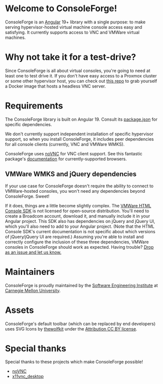 # Welcome to ConsoleForge!

ConsoleForge is an [Angular](https://angular.dev/) 19+ library with a single purpose: to make serving hypervisor-hosted virtual machine console access easy and satisfying. It currently supports access to VNC and VMWare virtual machines.

# Why not take it for a test-drive?

Since ConsoleForge is all about virtual consoles, you're going to need at least one to test drive it. If you don't have easy access to a Proxmox cluster or some other hypervisor host, you can check out [this repo](https://github.com/x11vnc/x11vnc-desktop) to grab yourself a Docker image that hosts a headless VNC server.

# Requirements

The ConsoleForge library is built on Angular 19. Consult its [package.json](/projects/console-forge/package.json) for specific dependencies.

We don't currently support independent installation of specific hypervisor support, so when you install ConsoleForge, it includes peer dependencies for all console clients (currently, VNC and VMWare WMKS).

ConsoleForge uses [noVNC](https://www.npmjs.com/package/@novnc/novnc) for VNC client support. See this fantastic package's [documentation](https://github.com/novnc/noVNC?tab=readme-ov-file#browser-requirements) for currently-supported browsers.

## VMWare WMKS and jQuery dependencies

If your use case for ConsoleForge doesn't require the ability to connect to VMWare-hosted consoles, you won't need any dependencies beyond ConsoleForge. Sweet!

If it does, things are a little become slightly complex. The [VMWare HTML Console SDK](https://techdocs.broadcom.com/us/en/vmware-cis/vsphere/vsphere-sdks-tools/8-0/html-console-sdk-programming-guide.html) is not licensed for open-source distribution. You'll need to create a Broadcom account, download it, and manually include it in your Angular project. This SDK also has dependencies on jQuery and jQuery UI, which you'll also need to add to your Angular project. (Note that the HTML Console SDK's current documentation is not specific about which versions of jQuery/jQuery UI are required.) Assuming you're able to install and correctly configure the inclusion of these three dependencies, VMWare consoles in ConsoleForge should work as expected. Having trouble? [Drop as an issue and let us know.](https://github.com/cmu-sei/console-forge/issues)

# Maintainers

ConsoleForge is proudly maintained by the [Software Engineering Institute](https://sei.cmu.edu/) at [Carnegie Mellon University](https://www.cmu.edu/).

# Assets

ConsoleForge's default toolbar (which can be replaced by end developers) uses SVG Icons by [thewolfkit](https://www.svgrepo.com/collection/wolf-kit-rounded-line-icons/) under the [Attribution CC BY license](https://www.svgrepo.com/page/licensing/#CC%20Attribution).

# Special thanks

Special thanks to these projects which make ConsoleForge possible!

- [noVNC](https://novnc.com/info.html)
- [x11vnc_desktop](https://hub.docker.com/r/x11vnc/docker-desktop)
